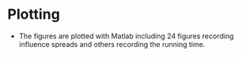 # Plotting
+ The figures are plotted with Matlab including 24 figures recording influence spreads and others recording the running time.
